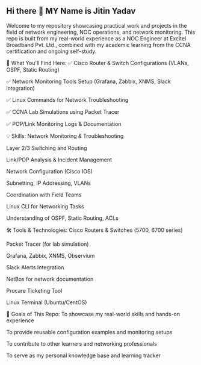 ## Hi there 👋 MY Name is Jitin Yadav


Welcome to my repository showcasing practical work and projects in the field of network engineering, NOC operations, and network monitoring. This repo is built from my real-world experience as a NOC Engineer at Excitel Broadband Pvt. Ltd., combined with my academic learning from the CCNA certification and ongoing self-study.

🔧 What You'll Find Here:
✅ Cisco Router & Switch Configurations (VLANs, OSPF, Static Routing)

✅ Network Monitoring Tools Setup (Grafana, Zabbix, XNMS, Slack integration)

✅ Linux Commands for Network Troubleshooting

✅ CCNA Lab Simulations using Packet Tracer

✅ POP/Link Monitoring Logs & Documentation

💡 Skills:
Network Monitoring & Troubleshooting

Layer 2/3 Switching and Routing

Link/POP Analysis & Incident Management

Network Configuration (Cisco IOS)

Subnetting, IP Addressing, VLANs

Coordination with Field Teams

Linux CLI for Networking Tasks

Understanding of OSPF, Static Routing, ACLs

🛠️ Tools & Technologies:
Cisco Routers & Switches (5700, 6700 series)

Packet Tracer (for lab simulation)

Grafana, Zabbix, XNMS, Observium

Slack Alerts Integration

NetBox for network documentation

Procare Ticketing Tool

Linux Terminal (Ubuntu/CentOS)

🎯 Goals of This Repo:
To showcase my real-world skills and hands-on experience

To provide reusable configuration examples and monitoring setups

To contribute to other learners and networking professionals

To serve as my personal knowledge base and learning tracker




